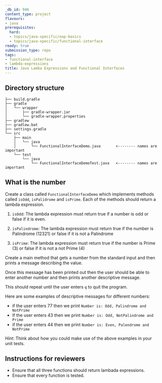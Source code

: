 ```yaml
---
_db_id: 946
content_type: project
flavours:
- java
prerequisites:
  hard:
  - topics/java-specific/oop-basics
  - topics/java-specific/functional-interface
ready: true
submission_type: repo
tags:
- functional-interface
- lambda-expressions
title: Java Lamba Expressions and Functional Interfaces
---
```


## Directory structure

```
├── build.gradle
├── gradle
│   └── wrapper
│       ├── gradle-wrapper.jar
│       └── gradle-wrapper.properties
├── gradlew
├── gradlew.bat
├── settings.gradle
└── src
    ├── main
    │   └── java
    │       └── FunctionalInterfaceDemo.java       <-------- names are important
    └── test
        └── java
            └── FunctionalInterfaceDemoTest.java   <-------- names are important
```

## What is the number

Create a class called `FunctionalInterfaceDemo` which implements methods called `isOdd`, `isPalidrome` and `isPrime`. Each of the methods should return a lambda expression.

1. `isOdd`: The lambda expression must return true if a number is odd or false if it is even.

2. `isPalindrome`: The lambda expression must return true if the number is Palindrome (12321) or false if it is not a Palindrome

3. `isPrime`: The lambda expression must return true if the number is Prime (3) or false if it is not a not Prime (4)

Create a main method that gets a number from the standard input and then prints a message describing the value. 

Once this message has been printed out then the user should be able to enter another number and then prints another descriptive message.

This should repeat until the user enters `q` to quit the program.

Here are some examples of descriptive messages for different numbers:

- if the user enters 77 then we print `Number is: Odd, Palindrome and NotPrime`
- If the user enters 43 then we print `Number is: Odd, NotPalindrome and Prime`
- if the user enters 44 then we print `Number is: Even, Palendrome and NotPrime`

*Hint:* Think about how you could make use of the above examples in your unit tests. 

## Instructions for reviewers

- Ensure that all three functions should return lambada expressions.
- Ensure that every function is tested.